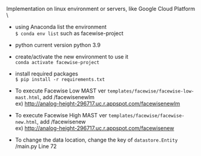 Implementation on linux environment or servers, like Google Cloud Platform \
- using Anaconda list the environment \
`$ conda env list`
such as facewise-project

- python
current version python 3.9

- create/activate the new environment to use it \
`conda activate facewise-project`

- install required packages \
`$ pip install -r requirements.txt`

- To execute Facewise Low MAST ver `templates/facewise/facewise-low-mast.html`, add /facewisenewlm \
ex) http://analog-height-296717.uc.r.appspot.com/facewisenewlm

- To execute Facewise High MAST ver `templates/facewise/facewise-new.html`, add /facewisenew \
ex) http://analog-height-296717.uc.r.appspot.com/facewisenew

- To change the data location, change the key of `datastore.Entity` \
/main.py Line 72
